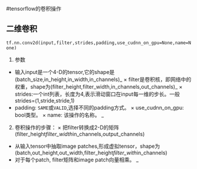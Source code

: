 #tensorflow的卷积操作

##  二维卷积
`tf.nn.conv2d(input,filter,strides,padding,use_cudnn_on_gpu=None,name=None)`

1. 参数
* 输入input是一个4-D的tensor,它的shape是(batch_size,in_height,in_width,in_channels)_
× filter是卷积核，即网络中的权重，shape为(filter_height,filter_width,in_channels,out_channels)_
×  strides:一个int列表，长度为4,表示滑动窗口在input每一维的步长。一般strides=(1,stride,stride,1) 
* padding: `SAME`或`VALID`,选择不同的padding方式。
× use_cudnn_on_gpu: bool类型。
× name: 该操作的名称。
_
2. 卷积操作的步骤：
× 把filter转换成2-D的矩阵(filter_height*filter_width*in_channels,output_channels)
* 从输入tensor中抽取image patches,形成虚拟tensor，shape为(batch,out_height,out_width,filter_height*filter_with*in_channels)
* 对于每个patch, filter矩阵和image patch向量相乘。
_


